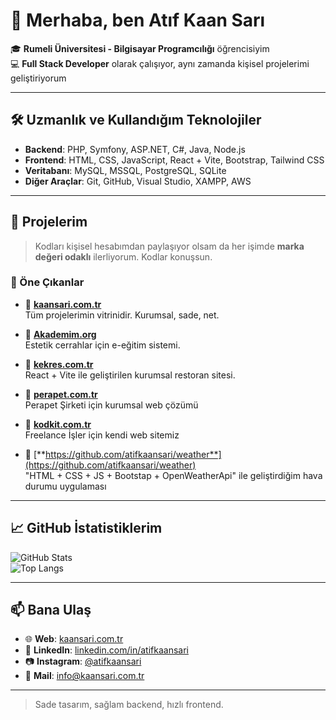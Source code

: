 # 👋 Merhaba, ben Atıf Kaan Sarı

🎓 **Rumeli Üniversitesi - Bilgisayar Programcılığı** öğrencisiyim  
💻 **Full Stack Developer** olarak çalışıyor, aynı zamanda kişisel projelerimi geliştiriyorum  


---

## 🛠️ Uzmanlık ve Kullandığım Teknolojiler

- **Backend**: PHP, Symfony, ASP.NET, C#, Java, Node.js  
- **Frontend**: HTML, CSS, JavaScript, React + Vite, Bootstrap, Tailwind CSS  
- **Veritabanı**: MySQL, MSSQL, PostgreSQL, SQLite
- **Diğer Araçlar**: Git, GitHub, Visual Studio, XAMPP, AWS

---

## 🚀 Projelerim

> Kodları kişisel hesabımdan paylaşıyor olsam da her işimde **marka değeri odaklı** ilerliyorum. Kodlar konuşsun.

### 🎯 Öne Çıkanlar

- 🔗 [**kaansari.com.tr**](https://kaansari.com.tr)  
  Tüm projelerimin vitrinidir. Kurumsal, sade, net.

- 🏥 [**Akademim.org**](https://akademim.org)  
  Estetik cerrahlar için e-eğitim sistemi.

- 🍴 [**kekres.com.tr**](https://kekres.com.tr)  
  React + Vite ile geliştirilen kurumsal restoran sitesi.

- 🔗 [**perapet.com.tr**](https://perapet.com.tr)  
  Perapet Şirketi için kurumsal web çözümü

- 🔗 [**kodkit.com.tr**](https://kodkit.com.tr)  
  Freelance İşler için kendi web sitemiz
  
- 🔗 [**https://github.com/atifkaansari/weather**](https://github.com/atifkaansari/weather)  
  "HTML + CSS + JS + Bootstap + OpenWeatherApi" ile geliştirdiğim hava durumu uygulaması 


---

## 📈 GitHub İstatistiklerim

![GitHub Stats](https://github-readme-stats.vercel.app/api?username=atifkaansari&show_icons=true&theme=radical)  
![Top Langs](https://github-readme-stats.vercel.app/api/top-langs/?username=atifkaansari&layout=compact&theme=radical)

---

## 📫 Bana Ulaş

- 🌐 **Web**: [kaansari.com.tr](https://kaansari.com.tr)  
- 💼 **LinkedIn**: [linkedin.com/in/atifkaansari](https://linkedin.com/in/atifkaansari)  
- 📷 **Instagram**: [@atifkaansari](https://www.instagram.com/atifkaansari)  
- 📧 **Mail**: info@kaansari.com.tr  

---
> Sade tasarım, sağlam backend, hızlı frontend.

